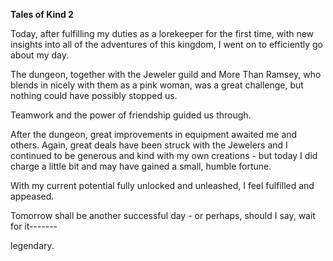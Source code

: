 <!-- title: Kiara's Journal Entry: Day 2 -->

**Tales of Kind 2**

Today, after fulfilling my duties as a lorekeeper for the first time, with new insights into all of the adventures of this kingdom, I went on to efficiently go about my day.

The dungeon, together with the Jeweler guild and More Than Ramsey, who blends in nicely with them as a pink woman, was a great challenge, but nothing could have possibly stopped us.

Teamwork and the power of friendship guided us through.

After the dungeon, great improvements in equipment awaited me and others. Again, great deals have been struck with the Jewelers and I continued to be generous and kind with my own creations - but today I did charge a little bit and may have gained a small, humble fortune.

With my current potential fully unlocked and unleashed, I feel fulfilled and appeased.

Tomorrow shall be another successful day - or perhaps, should I say, wait for it-------

legendary.
